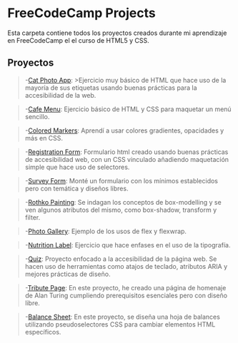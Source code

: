 # FreeCodeCamp Projects

Esta carpeta contiene todos los proyectos creados durante mi aprendizaje en FreeCodeCamp el el curso de HTML5 y CSS.

## Proyectos

>-[Cat Photo App](01.cat-photo-app):
    >Ejercicio muy básico de HTML que hace uso de la mayoría de sus etiquetas usando buenas prácticas para la accesibilidad de la web.

>-[Cafe Menu](02.cafe-menu):
>Ejercicio básico de HTML y CSS para maquetar un menú sencillo.

>-[Colored Markers](03.colored-markers):
>Aprendí a usar colores gradientes, opacidades y más en CSS.

>-[Registration Form](04.registration-form):
>Formulario html creado usando buenas prácticas de accesibilidad web, con un CSS vinculado añadiendo maquetación simple que hace uso de selectores. 

>-[Survey Form](05.survey-form(certified_project)):
>Monté un formulario con los mínimos establecidos pero con temática y diseños libres.

>-[Rothko Painting](06.Rothko-painting(box-model)):
>Se indagan los conceptos de box-modelling y se ven algunos atributos del mismo, como box-shadow, transform y filter.

>-[Photo Gallery](07.photo-gallery):
>Ejemplo de los usos de flex y flexwrap.

>-[Nutrition Label](08.nutrition-label):
>Ejercicio que hace enfases en el uso de la tipografía.

>-[Quiz](09.quizz):
>Proyecto enfocado a la accesibilidad de la página web. Se hacen uso de herramientas como atajos de teclado, atributos ARIA y mejores prácticas de diseño.

>-[Tribute Page](10.tribute-page(certified_project)):
>En este proyecto, he creado una página de homenaje de Alan Turing cumpliendo prerequisitos esenciales pero con diseño libre.

>-[Balance Sheet](aaaa):
>En este proyecto, se diseña una hoja de balances utilizando pseudoselectores CSS para cambiar elementos HTML específicos.
